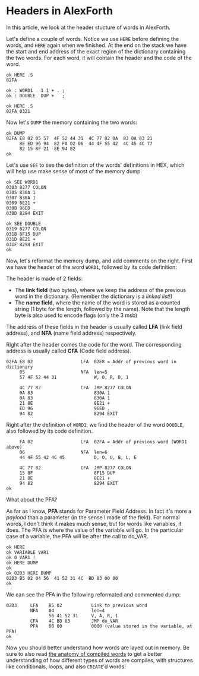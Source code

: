 # Headers in AlexForth

In this article, we look at the header stucture of words in AlexForth.

Let's define a couple of words. Notice we use `HERE` before defining the words, and `HERE` again when we finished. At the end on the stack we have the start and end address of the exact region of the dictionary containing the two words. For each word, it will contain the header and the code of the word.

```
ok HERE .S
02FA

ok : WORD1   1 1 + . ;
ok : DOUBLE  DUP +   ;

ok HERE .S
02FA 0321
```

Now let's `DUMP` the memory containing the two words:

```
ok DUMP
02FA E8 02 05 57  4F 52 44 31  4C 77 82 0A  83 0A 83 21
     8E ED 96 94  82 FA 02 06  44 4F 55 42  4C 45 4C 77
     82 15 8F 21  8E 94 82
ok
```

Let's use `SEE` to see the definition of the words' definitions in HEX, which will help use make sense of most of the memory dump.

```
ok SEE WORD1
0303 8277 COLON
0305 830A 1
0307 830A 1
0309 8E21 +
030B 96ED .
030D 8294 EXIT

ok SEE DOUBLE
0319 8277 COLON
031B 8F15 DUP
031D 8E21 +
031F 8294 EXIT
ok
```

Now, let's reformat the memory dump, and add comments on the right. First we have the header of the word `WORD1`, followed by its code definition:

The header is made of 2 fields:
- The **link field** (two bytes), where we keep the address of the previous word in the dictionary. (Remember the dictionary is a *linked list*!)
- The **name field**, where the name of the word is stored as a counted string (1 byte for the length, followed by the name). Note that the length byte is also used to encode flags (only the 3 msb)

The address of these fields in the header is usually called **LFA** (link field address), and **NFA** (name field address) respectively.

Right after the header comes the code for the word. The corresponding address is usually called **CFA** (Code field address).

```
02FA E8 02                  LFA  02E8 = Addr of previous word in dictionary
     05                     NFA  len=5
     57 4F 52 44 31              W, O, R, D, 1

     4C 77 82               CFA  JMP 8277 COLON
     0A 83                       830A 1
     0A 83                       830A 1
     21 8E                       8E21 +
     ED 96                       96ED .
     94 82                       8294 EXIT
```

Right after the definition of `WORD1`, we find the header of the word `DOUBLE`, also followed by its code definition.

```
     FA 02                  LFA  02FA = Addr of previous word (WORD1 above)
     06                     NFA  len=6
     44 4F 55 42 4C 45           D, O, U, B, L, E

     4C 77 82               CFA  JMP 8277 COLON
     15 8F                       8F15 DUP
     21 8E                       8E21 +
     94 82                       8294 EXIT
ok
```

What about the PFA?

As far as I know, **PFA** stands for Parameter Field Address. In fact it's more a *payload* than a parameter (in the sense I made of the field). For normal words, I don't think it makes much sense, but for words like variables, it does. The PFA is where the value of the variable will go. In the particular case of a variable, the PFA will be after the call to do_VAR.

```
ok HERE
ok VARIABLE VAR1
ok 0 VAR1 !
ok HERE DUMP
ok
ok 02D3 HERE DUMP
02D3 B5 02 04 56  41 52 31 4C  BD 83 00 00
ok
```

We can see the PFA in the following reformated and commented dump:

```
02D3     LFA    B5 02           Link to previous word
         NFA    04              len=4
                56 41 52 31     V, A, R, 1
         CFA    4C BD 83        JMP do_VAR
         PFA    00 00           0000 (value stored in the variable, at PFA)
ok
```

Now you should better understand how words are layed out in memory. Be sure to also read [the anatomy of compiled words](anatomy.md) to get a better understanding of how different types of words are compiles, with structures like conditionals, loops, and also `CREATE`'d words!